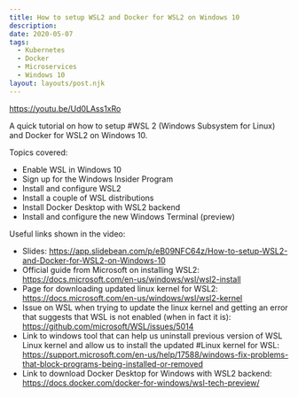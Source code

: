 ```yaml
---
title: How to setup WSL2 and Docker for WSL2 on Windows 10
description: 
date: 2020-05-07
tags:
  - Kubernetes
  - Docker
  - Microservices
  - Windows 10
layout: layouts/post.njk
---
```


https://youtu.be/Ud0LAss1xRo

A quick tutorial on how to setup #WSL 2 (Windows Subsystem for Linux) and Docker for WSL2 on Windows 10.

Topics covered:
* Enable WSL in Windows 10
* Sign up for the Windows Insider Program
* Install and configure WSL2
* Install a couple of WSL distributions
* Install Docker Desktop with WSL2 backend
* Install and configure the new Windows Terminal (preview)

Useful links shown in the video:
* Slides: https://app.slidebean.com/p/eB09NFC64z/How-to-setup-WSL2-and-Docker-for-WSL2-on-Windows-10
* Official guide from Microsoft on installing WSL2: https://docs.microsoft.com/en-us/windows/wsl/wsl2-install
* Page for downloading updated linux kernel for WSL2: https://docs.microsoft.com/en-us/windows/wsl/wsl2-kernel
* Issue on WSL when trying to update the linux kernel and getting an error that suggests that WSL is not enabled (when in fact it is): https://github.com/microsoft/WSL/issues/5014
* Link to windows tool that can help us uninstall previous version of WSL Linux kernel and allow us to install the updated #Linux kernel for WSL: https://support.microsoft.com/en-us/help/17588/windows-fix-problems-that-block-programs-being-installed-or-removed
* Link to download Docker Desktop for Windows with WSL2 backend: https://docs.docker.com/docker-for-windows/wsl-tech-preview/